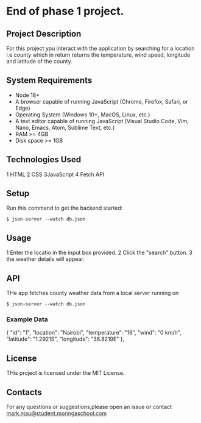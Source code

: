 #  End of phase 1 project.

## Project Description
For this project ypu interact with the application by searching for a location i.e county which in return returns the temperature, wind speed, longitude and latitude of the county.

## System Requirements
- Node 18+
- A browser capable of running JavaScript (Chrome, Firefox, Safari, or Edge)
- Operating System (Windows 10+, MacOS, Linux, etc.)
- A text editor capable of running JavaScript (Visual Studio Code, Vim, Nano, Emacs, Atom, Sublime Text, etc.)
- RAM >= 4GB
- Disk space >= 1GB

## Technologies Used
1 HTML
2 CSS
3JavaScript
4 Fetch API

## Setup

Run this command to get the backend started:

```console
$ json-server --watch db.json
```

## Usage
1 Enter the locatio in the input box provided.
2 Click the "search" button.
3 the weather details will appear.

## API
THe app fetches county weather data from a local server running on
```console
$ json-server --watch db.json
```
### Example Data
{
       "id": "1",
       "location": "Nairobi",
       "temperature": "16",
       "wind": "0 km/h",
       "latitude": "1.2921S",
       "longitude": "36.8219E"
    },

## License
THis project is licensed under the MIT License.

## Contacts
For any questions or suggestions,please open an issue or contact mark.njau@student.moringaschool.com